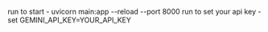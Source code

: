 run to start - uvicorn main:app --reload --port 8000
run to set your api key - set GEMINI_API_KEY=YOUR_API_KEY